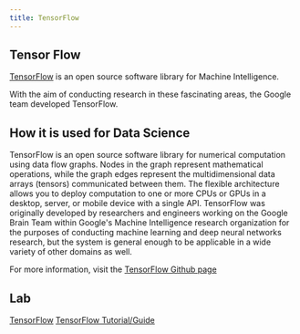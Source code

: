```yaml
---
title: TensorFlow
---
```

## Tensor Flow

<a href='https://www.tensorflow.org/' target='_blank' rel='nofollow'>TensorFlow</a> is an open source software library for Machine Intelligence.

With the aim of conducting research in these fascinating areas, the Google team developed TensorFlow.

## How it is used for Data Science
TensorFlow is an open source software library for numerical computation using data flow graphs. 
Nodes in the graph represent mathematical operations, while the graph edges represent the 
multidimensional data arrays (tensors) communicated between them. The flexible architecture 
allows you to deploy computation to one or more CPUs or GPUs in a desktop, server, or mobile 
device with a single API. TensorFlow was originally developed by researchers and engineers 
working on the Google Brain Team within Google's Machine Intelligence research organization 
for the purposes of conducting machine learning and deep neural networks research, but the 
system is general enough to be applicable in a wide variety of other domains as well.

For more information, visit the <a href='https://github.com/tensorflow' target='_blank' rel='nofollow'>TensorFlow Github page</a>

## Lab
<a href="https://github.com/Microsoft/computerscience/blob/master/Labs/AI%20and%20Machine%20Learning/TensorFlow/TensorFlow.md">TensorFlow</a>
<a href="https://www.guru99.com/what-is-tensorflow.html">TensorFlow Tutorial/Guide</a>
